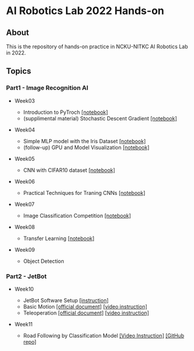 # AI Robotics Lab 2022 Hands-on
## About
This is the repository of hands-on practice in NCKU-NITKC AI Robotics Lab in 2022.

## Topics
### Part1 - Image Recognition AI
- Week03
  - Introduction to PyTroch [[notebook]](https://colab.research.google.com/github/naoya1110/ai_robotics_lab_2022_hands_on/blob/main/Week03_Introduction_to_PyTorch.ipynb)
  - (supplimental material) Stochastic Descent Gradient [[notebook]](https://colab.research.google.com/github/naoya1110/ai_robotics_lab_2022_hands_on/blob/main/Week03_supplemental_PyTorch_Simple_Linear_Regression_Example.ipynb)
- Week04
  - Simple MLP model with the Iris Dataset [[notebook]](https://colab.research.google.com/github/naoya1110/ai_robotics_lab_2022_hands_on/blob/main/Week04_Simple_MLP_Model_with_the_Iris_Dataset.ipynb)
  - (follow-up) GPU and Model Visualization [[notebook]](https://colab.research.google.com/github/naoya1110/DL_Lecture_202107/blob/main/Week04_follow_up_GPU_and_Model_Visualization.ipynb)
- Week05
  - CNN with CIFAR10 dataset [[notebook]](https://colab.research.google.com/github/naoya1110/ai_robotics_lab_2022_hands_on/blob/main/Week05_Convolutional_Neural_Network_with_CIFAR10_Dataset.ipynb)

- Week06
  - Practical Techniques for Traning CNNs [[notebook]](https://colab.research.google.com/github/naoya1110/ai_robotics_lab_2022_hands_on/blob/main/Week06_Practical_Techniques_for_Training_CNNs.ipynb)

- Week07
  - Image Classification Competition [[notebook]](https://colab.research.google.com/github/naoya1110/ai_robotics_lab_2022_hands_on/blob/main/Week07_Image_Classification_Competition.ipynb)
  
 
- Week08
  - Transfer Learning [[notebook]](https://colab.research.google.com/github/naoya1110/ai_robotics_lab_2022_hands_on/blob/main/Week08_Transfer_Learning.ipynb)

- Week09
  - Object Detection

### Part2 - JetBot
- Week10
  - JetBot Software Setup [[instruction]](https://github.com/naoya1110/ai_robotics_lab_2022_hands_on/blob/main/Week10_Jetbot_Software_Setup.md)
  - Basic Motion [[official document]](https://jetbot.org/master/examples/basic_motion.html)  [[video instruction]](https://youtu.be/NOVP-gq_MQA)
  - Teleoperation [[official document]](https://jetbot.org/master/examples/teleoperation.html)  [[video instruction]](https://youtu.be/irvunnfxF1g)

- Week11
  - Road Following by Classification Model [[Video Instruction]](https://youtu.be/KTr65GylSZo) [[GitHub repo]](https://github.com/naoya1110/road_following_by_classification)
